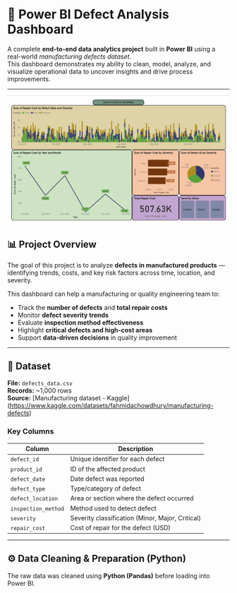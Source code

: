 # 🧠 Power BI Defect Analysis Dashboard

A complete **end-to-end data analytics project** built in **Power BI** using a real-world *manufacturing defects dataset*.  
This dashboard demonstrates my ability to clean, model, analyze, and visualize operational data to uncover insights and drive process improvements.

---

![Dashboard](/image/dashboard_image.png)

## 📊 Project Overview

The goal of this project is to analyze **defects in manufactured products** — identifying trends, costs, and key risk factors across time, location, and severity.

This dashboard can help a manufacturing or quality engineering team to:
- Track the **number of defects** and **total repair costs**
- Monitor **defect severity trends**
- Evaluate **inspection method effectiveness**
- Highlight **critical defects and high-cost areas**
- Support **data-driven decisions** in quality improvement

---

## 🧩 Dataset

**File:** `defects_data.csv`  
**Records:** ~1,000 rows  
**Source:** [Manufacturing dataset - Kaggle] (https://www.kaggle.com/datasets/fahmidachowdhury/manufacturing-defects)  

### Key Columns
| Column | Description |
|--------|--------------|
| `defect_id` | Unique identifier for each defect |
| `product_id` | ID of the affected product |
| `defect_date` | Date defect was reported |
| `defect_type` | Type/category of defect |
| `defect_location` | Area or section where the defect occurred |
| `inspection_method` | Method used to detect defect |
| `severity` | Severity classification (Minor, Major, Critical) |
| `repair_cost` | Cost of repair for the defect (USD) |

---

## ⚙️ Data Cleaning & Preparation (Python)

The raw data was cleaned using **Python (Pandas)** before loading into Power BI.